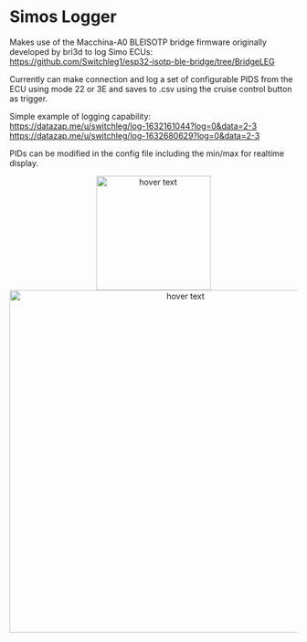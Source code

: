 # Simos Logger

Makes use of the Macchina-A0 BLEISOTP bridge firmware originally developed by bri3d to log Simo ECUs:
https://github.com/Switchleg1/esp32-isotp-ble-bridge/tree/BridgeLEG

Currently can make connection and log a set of configurable PIDS from the ECU using mode 22 or 3E and saves to .csv using the cruise control button as trigger.

Simple example of logging capability:<br />
https://datazap.me/u/switchleg/log-1632161044?log=0&data=2-3<br />
https://datazap.me/u/switchleg/log-1632680629?log=0&data=2-3<br />

PIDs can be modified in the config file including the min/max for realtime display.

<p align="center">
  <img src="https://github.com/Switchleg1/Simos-Logger/blob/master/images/Screenshot2.jpg?raw=true" width="200" title="hover text">
  <img src="https://github.com/Switchleg1/Simos-Logger/blob/master/images/Screenshot1.jpg?raw=true" width="600" title="hover text">
</p>
